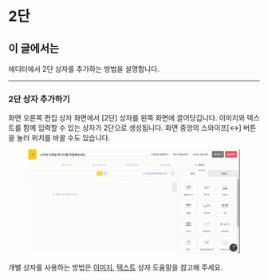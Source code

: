 # 2단

## 이 글에서는

에디터에서 2단 상자를 추가하는 방법을 설명합니다.

***

### 2단 상자 추가하기

화면 오른쪽 편집 상자 화면에서 \[2단] 상자를 왼쪽 화면에 끌어당깁니다. 이미지와 텍스트를 함께 입력할 수 있는 상자가 2단으로 생성됩니다. 화면 중앙의 스와이프\[↔] 버튼을 눌러 위치를 바꿀 수도 있습니다.

<figure><img src="../../../.gitbook/assets/screencast-stibee.com-2024.04.22-13_27_53.gif" alt=""><figcaption></figcaption></figure>



개별 상자를 사용하는 방법은 [이미지](image.md), [텍스트](text.md) 상자 도움말을 참고해 주세요.
